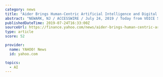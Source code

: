 ```yaml
---
category: news
title: "Aider Brings Human-Centric Artificial Intelligence and Digital Assistants to Small Businesses Across North America"
abstract: "NEWARK, NJ / ACCESSWIRE / July 24, 2019 / Today from VOICE Summit 2019 (VOICE 19), Aider announced its entrance into the United States (U.S.) with authority by simultaneously unveiling ..."
publishedDateTime: 2019-07-24T16:33:00Z
sourceUrl: https://finance.yahoo.com/news/aider-brings-human-centric-artificial-160000235.html
type: article
score: 52

provider:
  name: YAHOO! News
  id: yahoo.com

topics:
  - AI
---
```

